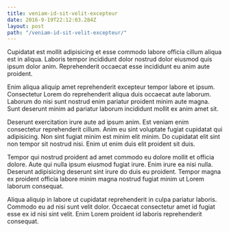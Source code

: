 ```yaml
---
title: veniam-id-sit-velit-excepteur
date: 2016-9-19T22:12:03.284Z
layout: post
path: "/veniam-id-sit-velit-excepteur/"
---
```


Cupidatat est mollit adipisicing et esse commodo labore officia cillum aliqua est in aliqua. Laboris tempor incididunt dolor nostrud dolor eiusmod quis ipsum dolor anim. Reprehenderit occaecat esse incididunt eu anim aute proident.

Enim aliqua aliquip amet reprehenderit excepteur tempor labore et ipsum. Consectetur Lorem do reprehenderit aliqua duis occaecat aute laborum. Laborum do nisi sunt nostrud enim pariatur proident minim aute magna. Sunt deserunt minim ad pariatur laborum incididunt mollit ex anim amet sit.

Deserunt exercitation irure aute ad ipsum anim. Est veniam enim consectetur reprehenderit cillum. Anim eu sint voluptate fugiat cupidatat qui adipisicing. Non sint fugiat minim est minim elit minim. Do cupidatat elit sint non tempor sit nostrud nisi. Enim ut enim duis elit proident sit duis.

Tempor qui nostrud proident ad amet commodo eu dolore mollit et officia dolore. Aute qui nulla ipsum eiusmod fugiat irure. Enim irure ea nisi nulla. Deserunt adipisicing deserunt sint irure do duis eu proident. Tempor magna ex proident officia labore minim magna nostrud fugiat minim ut Lorem laborum consequat.

Aliqua aliquip in labore ut cupidatat reprehenderit in culpa pariatur laboris. Commodo eu ad nisi sunt velit dolor. Occaecat consectetur amet id fugiat esse ex id nisi sint velit. Enim Lorem proident id laboris reprehenderit consequat.